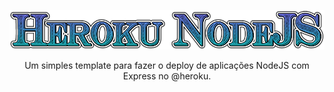 <p align="center">
    <img src=".github/logo.png">
</p>

<p align="center">Um simples template para fazer o deploy de aplicações NodeJS com Express no @heroku.</p>